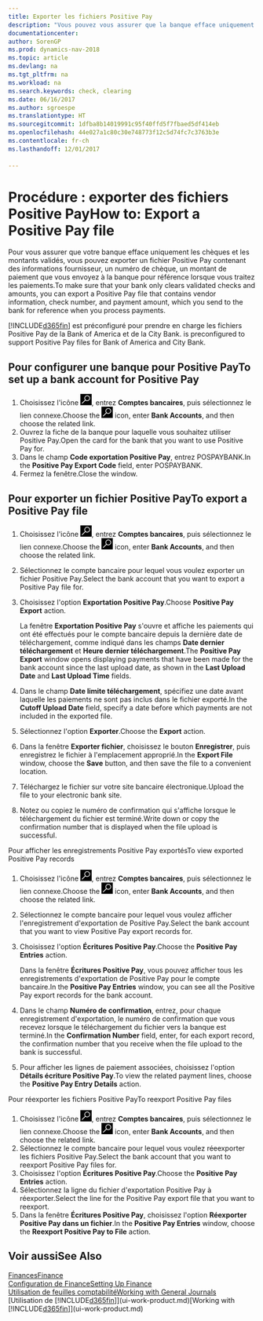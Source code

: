 ```yaml
---
title: Exporter les fichiers Positive Pay
description: "Vous pouvez vous assurer que la banque efface uniquement les chèques et les montants validés en exportant un fichier Positive Pay contenant des informations de paiement et fournisseur."
documentationcenter: 
author: SorenGP
ms.prod: dynamics-nav-2018
ms.topic: article
ms.devlang: na
ms.tgt_pltfrm: na
ms.workload: na
ms.search.keywords: check, clearing
ms.date: 06/16/2017
ms.author: sgroespe
ms.translationtype: HT
ms.sourcegitcommit: 1dfba8b14019991c95f40ffd5f7fbaed5df414eb
ms.openlocfilehash: 44e027a1c80c30e748773f12c5d74fc7c3763b3e
ms.contentlocale: fr-ch
ms.lasthandoff: 12/01/2017

---
```

# <a name="how-to-export-a-positive-pay-file"></a><span data-ttu-id="2d6b7-103">Procédure : exporter des fichiers Positive Pay</span><span class="sxs-lookup"><span data-stu-id="2d6b7-103">How to: Export a Positive Pay file</span></span>
<span data-ttu-id="2d6b7-104">Pour vous assurer que votre banque efface uniquement les chèques et les montants validés, vous pouvez exporter un fichier Positive Pay contenant des informations fournisseur, un numéro de chèque, un montant de paiement que vous envoyez à la banque pour référence lorsque vous traitez les paiements.</span><span class="sxs-lookup"><span data-stu-id="2d6b7-104">To make sure that your bank only clears validated checks and amounts, you can export a Positive Pay file that contains vendor information, check number, and payment amount, which you send to the bank for reference when you process payments.</span></span>

[!INCLUDE[d365fin](includes/d365fin_md.md)]<span data-ttu-id="2d6b7-105"> est préconfiguré pour prendre en charge les fichiers Positive Pay de la Bank of America et de la City Bank.</span><span class="sxs-lookup"><span data-stu-id="2d6b7-105"> is preconfigured to support Positive Pay files for Bank of America and City Bank.</span></span>

## <a name="to-set-up-a-bank-account-for-positive-pay"></a><span data-ttu-id="2d6b7-106">Pour configurer une banque pour Positive Pay</span><span class="sxs-lookup"><span data-stu-id="2d6b7-106">To set up a bank account for Positive Pay</span></span>
1. <span data-ttu-id="2d6b7-107">Choisissez l'icône ![Page ou état pour la recherche](media/ui-search/search_small.png "icône Page ou état pour la recherche"), entrez **Comptes bancaires**, puis sélectionnez le lien connexe.</span><span class="sxs-lookup"><span data-stu-id="2d6b7-107">Choose the ![Search for Page or Report](media/ui-search/search_small.png "Search for Page or Report icon") icon, enter **Bank Accounts**, and then choose the related link.</span></span>
2. <span data-ttu-id="2d6b7-108">Ouvrez la fiche de la banque pour laquelle vous souhaitez utiliser Positive Pay.</span><span class="sxs-lookup"><span data-stu-id="2d6b7-108">Open the card for the bank that you want to use Positive Pay for.</span></span>
3. <span data-ttu-id="2d6b7-109">Dans le champ **Code exportation Positive Pay**, entrez POSPAYBANK.</span><span class="sxs-lookup"><span data-stu-id="2d6b7-109">In the **Positive Pay Export Code** field, enter POSPAYBANK.</span></span>
4. <span data-ttu-id="2d6b7-110">Fermez la fenêtre.</span><span class="sxs-lookup"><span data-stu-id="2d6b7-110">Close the window.</span></span>

## <a name="to-export-a-positive-pay-file"></a><span data-ttu-id="2d6b7-111">Pour exporter un fichier Positive Pay</span><span class="sxs-lookup"><span data-stu-id="2d6b7-111">To export a Positive Pay file</span></span>
1. <span data-ttu-id="2d6b7-112">Choisissez l'icône ![Page ou état pour la recherche](media/ui-search/search_small.png "icône Page ou état pour la recherche"), entrez **Comptes bancaires**, puis sélectionnez le lien connexe.</span><span class="sxs-lookup"><span data-stu-id="2d6b7-112">Choose the ![Search for Page or Report](media/ui-search/search_small.png "Search for Page or Report icon") icon, enter **Bank Accounts**, and then choose the related link.</span></span>
2. <span data-ttu-id="2d6b7-113">Sélectionnez le compte bancaire pour lequel vous voulez exporter un fichier Positive Pay.</span><span class="sxs-lookup"><span data-stu-id="2d6b7-113">Select the bank account that you want to export a Positive Pay file for.</span></span>
3. <span data-ttu-id="2d6b7-114">Choisissez l'option **Exportation Positive Pay**.</span><span class="sxs-lookup"><span data-stu-id="2d6b7-114">Choose **Positive Pay Export** action.</span></span>

    <span data-ttu-id="2d6b7-115">La fenêtre **Exportation Positive Pay** s'ouvre et affiche les paiements qui ont été effectués pour le compte bancaire depuis la dernière date de téléchargement, comme indiqué dans les champs **Date dernier téléchargement** et **Heure dernier téléchargement**.</span><span class="sxs-lookup"><span data-stu-id="2d6b7-115">The **Positive Pay Export** window opens displaying payments that have been made for the bank account since the last upload date, as shown in the **Last Upload Date** and **Last Upload Time** fields.</span></span>
4. <span data-ttu-id="2d6b7-116">Dans le champ **Date limite téléchargement**, spécifiez une date avant laquelle les paiements ne sont pas inclus dans le fichier exporté.</span><span class="sxs-lookup"><span data-stu-id="2d6b7-116">In the **Cutoff Upload Date** field, specify a date before which payments are not included in the exported file.</span></span>
5. <span data-ttu-id="2d6b7-117">Sélectionnez l'option **Exporter**.</span><span class="sxs-lookup"><span data-stu-id="2d6b7-117">Choose the **Export** action.</span></span>
6. <span data-ttu-id="2d6b7-118">Dans la fenêtre **Exporter fichier**, choisissez le bouton **Enregistrer**, puis enregistrez le fichier à l'emplacement approprié.</span><span class="sxs-lookup"><span data-stu-id="2d6b7-118">In the **Export File** window, choose the **Save** button, and then save the file to a convenient location.</span></span>
7. <span data-ttu-id="2d6b7-119">Téléchargez le fichier sur votre site bancaire électronique.</span><span class="sxs-lookup"><span data-stu-id="2d6b7-119">Upload the file to your electronic bank site.</span></span>
8. <span data-ttu-id="2d6b7-120">Notez ou copiez le numéro de confirmation qui s'affiche lorsque le téléchargement du fichier est terminé.</span><span class="sxs-lookup"><span data-stu-id="2d6b7-120">Write down or copy the confirmation number that is displayed when the file upload is successful.</span></span>

<span data-ttu-id="2d6b7-121">Pour afficher les enregistrements Positive Pay exportés</span><span class="sxs-lookup"><span data-stu-id="2d6b7-121">To view exported Positive Pay records</span></span>

1. <span data-ttu-id="2d6b7-122">Choisissez l'icône ![Page ou état pour la recherche](media/ui-search/search_small.png "icône Page ou état pour la recherche"), entrez **Comptes bancaires**, puis sélectionnez le lien connexe.</span><span class="sxs-lookup"><span data-stu-id="2d6b7-122">Choose the ![Search for Page or Report](media/ui-search/search_small.png "Search for Page or Report icon") icon, enter **Bank Accounts**, and then choose the related link.</span></span>
2. <span data-ttu-id="2d6b7-123">Sélectionnez le compte bancaire pour lequel vous voulez afficher l'enregistrement d'exportation de Positive Pay.</span><span class="sxs-lookup"><span data-stu-id="2d6b7-123">Select the bank account that you want to view Positive Pay export records for.</span></span>
3. <span data-ttu-id="2d6b7-124">Choisissez l'option **Écritures Positive Pay**.</span><span class="sxs-lookup"><span data-stu-id="2d6b7-124">Choose the **Positive Pay Entries** action.</span></span>

    <span data-ttu-id="2d6b7-125">Dans la fenêtre **Écritures Positive Pay**, vous pouvez afficher tous les enregistrements d'exportation de Positive Pay pour le compte bancaire.</span><span class="sxs-lookup"><span data-stu-id="2d6b7-125">In the **Positive Pay Entries** window, you can see all the Positive Pay export records for the bank account.</span></span>
4. <span data-ttu-id="2d6b7-126">Dans le champ **Numéro de confirmation**, entrez, pour chaque enregistrement d'exportation, le numéro de confirmation que vous recevez lorsque le téléchargement du fichier vers la banque est terminé.</span><span class="sxs-lookup"><span data-stu-id="2d6b7-126">In the **Confirmation Number** field, enter, for each export record, the confirmation number that you receive when the file upload to the bank is successful.</span></span>
5. <span data-ttu-id="2d6b7-127">Pour afficher les lignes de paiement associées, choisissez l'option **Détails écriture Positive Pay**.</span><span class="sxs-lookup"><span data-stu-id="2d6b7-127">To view the related payment lines, choose the **Positive Pay Entry Details** action.</span></span>

<span data-ttu-id="2d6b7-128">Pour réexporter les fichiers Positive Pay</span><span class="sxs-lookup"><span data-stu-id="2d6b7-128">To reexport Positive Pay files</span></span>

1. <span data-ttu-id="2d6b7-129">Choisissez l'icône ![Page ou état pour la recherche](media/ui-search/search_small.png "icône Page ou état pour la recherche"), entrez **Comptes bancaires**, puis sélectionnez le lien connexe.</span><span class="sxs-lookup"><span data-stu-id="2d6b7-129">Choose the ![Search for Page or Report](media/ui-search/search_small.png "Search for Page or Report icon") icon, enter **Bank Accounts**, and then choose the related link.</span></span>
2. <span data-ttu-id="2d6b7-130">Sélectionnez le compte bancaire pour lequel vous voulez réeexporter les fichiers Positive Pay.</span><span class="sxs-lookup"><span data-stu-id="2d6b7-130">Select the bank account that you want to reexport Positive Pay files for.</span></span>
3. <span data-ttu-id="2d6b7-131">Choisissez l'option **Écritures Positive Pay**.</span><span class="sxs-lookup"><span data-stu-id="2d6b7-131">Choose the **Positive Pay Entries** action.</span></span>
4. <span data-ttu-id="2d6b7-132">Sélectionnez la ligne du fichier d'exportation Positive Pay à réexporter.</span><span class="sxs-lookup"><span data-stu-id="2d6b7-132">Select the line for the Positive Pay export file that you want to reexport.</span></span>
5. <span data-ttu-id="2d6b7-133">Dans la fenêtre **Écritures Positive Pay**, choisissez l'option **Réexporter Positive Pay dans un fichier**.</span><span class="sxs-lookup"><span data-stu-id="2d6b7-133">In the **Positive Pay Entries** window, choose the **Reexport Positive Pay to File** action.</span></span>

## <a name="see-also"></a><span data-ttu-id="2d6b7-134">Voir aussi</span><span class="sxs-lookup"><span data-stu-id="2d6b7-134">See Also</span></span>
[<span data-ttu-id="2d6b7-135">Finances</span><span class="sxs-lookup"><span data-stu-id="2d6b7-135">Finance</span></span>](finance.md)  
[<span data-ttu-id="2d6b7-136">Configuration de Finance</span><span class="sxs-lookup"><span data-stu-id="2d6b7-136">Setting Up Finance</span></span>](finance-setup-finance.md)  
[<span data-ttu-id="2d6b7-137">Utilisation de feuilles comptabilité</span><span class="sxs-lookup"><span data-stu-id="2d6b7-137">Working with General Journals</span></span>](ui-work-general-journals.md)  
<span data-ttu-id="2d6b7-138">[Utilisation de [!INCLUDE[d365fin](includes/d365fin_md.md)]](ui-work-product.md)</span><span class="sxs-lookup"><span data-stu-id="2d6b7-138">[Working with [!INCLUDE[d365fin](includes/d365fin_md.md)]](ui-work-product.md)</span></span>

